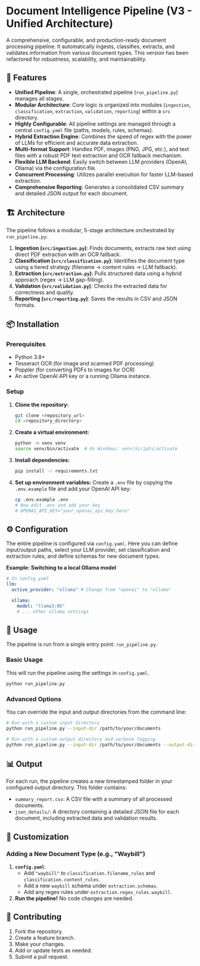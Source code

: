 # Document Intelligence Pipeline (V3 - Unified Architecture)

A comprehensive, configurable, and production-ready document processing pipeline. It automatically ingests, classifies, extracts, and validates information from various document types. This version has been refactored for robustness, scalability, and maintainability.

## 🚀 Features

- **Unified Pipeline**: A single, orchestrated pipeline (`run_pipeline.py`) manages all stages.
- **Modular Architecture**: Core logic is organized into modules (`ingestion`, `classification`, `extraction`, `validation`, `reporting`) within a `src` directory.
- **Highly Configurable**: All pipeline settings are managed through a central `config.yaml` file (paths, models, rules, schemas).
- **Hybrid Extraction Engine**: Combines the speed of regex with the power of LLMs for efficient and accurate data extraction.
- **Multi-format Support**: Handles PDF, images (PNG, JPG, etc.), and text files with a robust PDF text extraction and OCR fallback mechanism.
- **Flexible LLM Backend**: Easily switch between LLM providers (OpenAI, Ollama) via the configuration file.
- **Concurrent Processing**: Utilizes parallel execution for faster LLM-based extraction.
- **Comprehensive Reporting**: Generates a consolidated CSV summary and detailed JSON output for each document.

## 🏗️ Architecture

The pipeline follows a modular, 5-stage architecture orchestrated by `run_pipeline.py`:

1.  **Ingestion (`src/ingestion.py`)**: Finds documents, extracts raw text using direct PDF extraction with an OCR fallback.
2.  **Classification (`src/classification.py`)**: Identifies the document type using a tiered strategy (filename -> content rules -> LLM fallback).
3.  **Extraction (`src/extraction.py`)**: Pulls structured data using a hybrid approach (regex -> LLM gap-filling).
4.  **Validation (`src/validation.py`)**: Checks the extracted data for correctness and quality.
5.  **Reporting (`src/reporting.py`)**: Saves the results in CSV and JSON formats.

## 📦 Installation

### Prerequisites

- Python 3.8+
- Tesseract OCR (for image and scanned PDF processing)
- Poppler (for converting PDFs to images for OCR)
- An active OpenAI API key or a running Ollama instance.

### Setup

1.  **Clone the repository:**
    ```bash
    git clone <repository_url>
    cd <repository_directory>
    ```

2.  **Create a virtual environment:**
    ```bash
    python -m venv venv
    source venv/bin/activate  # On Windows: venv\Scripts\activate
    ```

3.  **Install dependencies:**
    ```bash
    pip install -r requirements.txt
    ```

4.  **Set up environment variables:**
    Create a `.env` file by copying the `.env.example` file and add your OpenAI API key:
    ```bash
    cp .env.example .env
    # Now edit .env and add your key
    # OPENAI_API_KEY="your_openai_api_key_here"
    ```

## ⚙️ Configuration

The entire pipeline is configured via `config.yaml`. Here you can define input/output paths, select your LLM provider, set classification and extraction rules, and define schemas for new document types.

**Example: Switching to a local Ollama model**

```yaml
# In config.yaml
llm:
  active_provider: "ollama" # Change from "openai" to "ollama"

  ollama:
    model: "llama3:8b"
    # ... other ollama settings
```

## 🚀 Usage

The pipeline is run from a single entry point: `run_pipeline.py`.

### Basic Usage

This will run the pipeline using the settings in `config.yaml`.

```bash
python run_pipeline.py
```

### Advanced Options

You can override the input and output directories from the command line:

```bash
# Run with a custom input directory
python run_pipeline.py --input-dir /path/to/your/documents

# Run with a custom output directory and verbose logging
python run_pipeline.py --input-dir /path/to/your/documents --output-dir /path/to/your/results -v
```

## 📊 Output

For each run, the pipeline creates a new timestamped folder in your configured output directory. This folder contains:

-   `summary_report.csv`: A CSV file with a summary of all processed documents.
-   `json_details/`: A directory containing a detailed JSON file for each document, including extracted data and validation results.

## 🔧 Customization

### Adding a New Document Type (e.g., "Waybill")

1.  **`config.yaml`**:
    *   Add `"waybill"` to `classification.filename_rules` and `classification.content_rules`.
    *   Add a new `waybill` schema under `extraction.schemas`.
    *   Add any regex rules under `extraction.regex_rules.waybill`.
2.  **Run the pipeline!** No code changes are needed.

## 🤝 Contributing

1.  Fork the repository.
2.  Create a feature branch.
3.  Make your changes.
4.  Add or update tests as needed.
5.  Submit a pull request.
